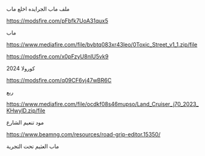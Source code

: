 
ملف ماب الجرايده اخلع ماب

https://modsfire.com/pFbfk7UoA31qux5


 ماب

https://www.mediafire.com/file/bvbtq083xr43leo/0Toxic_Street_v1_1.zip/file

https://modsfire.com/x0pFzyU8nlU5vk9
 

كورولا 2024

https://modsfire.com/q09CF6vj47wBR6C

ربع 

https://www.mediafire.com/file/ocdkf08s46mupso/Land_Cruiser_j70_2023_KHwylD.zip/file

  
مود تنعيم الشارع 

https://www.beamng.com/resources/road-grip-editor.15350/


 ماب العثيم تحت التجرية 



 

 



  

